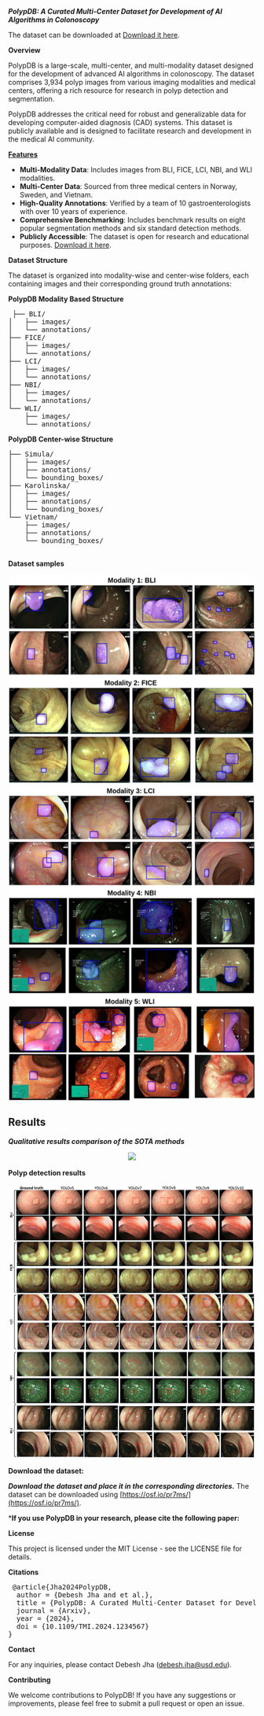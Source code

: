 *****PolypDB: A Curated Multi-Center Dataset for Development of AI Algorithms in Colonoscopy*****

The dataset can be downloaded at [Download it here](https://osf.io/pr7ms/).


**Overview**

PolypDB is a large-scale, multi-center, and multi-modality dataset designed for the development of advanced AI algorithms in colonoscopy. The dataset comprises 3,934 polyp images from various imaging modalities and medical centers, offering a rich resource for research in polyp detection and segmentation.

PolypDB addresses the critical need for robust and generalizable data for developing computer-aided diagnosis (CAD) systems. This dataset is publicly available and is designed to facilitate research and development in the medical AI community.

**<u>Features</u>**

- **Multi-Modality Data**: Includes images from BLI, FICE, LCI, NBI, and WLI modalities.
- **Multi-Center Data**: Sourced from three medical centers in Norway, Sweden, and Vietnam.
- **High-Quality Annotations**: Verified by a team of 10 gastroenterologists with over 10 years of experience.
- **Comprehensive Benchmarking**: Includes benchmark results on eight popular segmentation methods and six standard detection methods.
- **Publicly Accessible**: The dataset is open for research and educational purposes. [Download it here](https://osf.io/pr7ms/).


**Dataset Structure**

The dataset is organized into modality-wise and center-wise folders, each containing images and their corresponding ground truth annotations:

**PolypDB Modality Based Structure**
<pre>
 ├── BLI/
│   ├── images/
│   └── annotations/
├── FICE/
│   ├── images/
│   └── annotations/
├── LCI/
│   ├── images/
│   └── annotations/
├── NBI/
│   ├── images/
│   └── annotations/
└── WLI/
    ├── images/
    └── annotations/
</pre>

**PolypDB Center-wise Structure**
<pre>
├── Simula/
│   ├── images/
│   ├── annotations/
│   └── bounding_boxes/
├── Karolinska/
│   ├── images/
│   ├── annotations/
│   └── bounding_boxes/
└── Vietnam/
    ├── images/
    ├── annotations/
    └── bounding_boxes/
 </pre>

**Dataset samples**

<p align="center">
<img src="dataset_samples.jpg" width="500">
</p>

## Results
 ***Qualitative results comparison of the SOTA methods*** <br/>
<p align="center">
<img src="dataset_results.png" width="500">
</p>


**Polyp detection results**<br/>
<p align="center">
<img src="polyp-detection.jpg" width="500">
</p>

**Download the dataset:**

***Download the dataset and place it in the corresponding directories.***
The dataset can be downloaded using [https://osf.io/pr7ms/](https://osf.io/pr7ms/). 

***If you use PolypDB in your research, please cite the following paper:**

**License**

This project is licensed under the MIT License - see the LICENSE file for details.

**Citations**

<pre>
 @article{Jha2024PolypDB,
  author = {Debesh Jha and et al.},
  title = {PolypDB: A Curated Multi-Center Dataset for Development of AI Algorithms in Colonoscopy},
  journal = {Arxiv},
  year = {2024},
  doi = {10.1109/TMI.2024.1234567}
} 
</pre>

**Contact**

For any inquiries, please contact Debesh Jha (debesh.jha@usd.edu).

**Contributing**

We welcome contributions to PolypDB! If you have any suggestions or improvements, please feel free to submit a pull request or open an issue.
